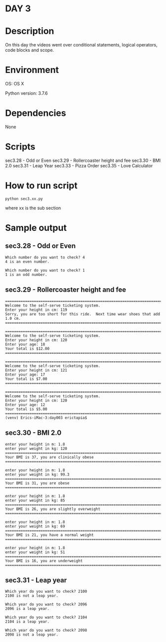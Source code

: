 
# DAY 3

# Description
On this day the videos went over conditional statements, logical operators, code blocks and scope.

# Environment
OS: OS X

Python version: 3.7.6

# Dependencies
None

# Scripts
sec3.28 - Odd or Even
sec3.29 - Rollercoaster height and fee
sec3.30 - BMI 2.0
sec3.31 - Leap Year
sec3.33 - Pizza Order
sec3.35 - Love Calculator

# How to run script
```
python sec3.xx.py 
```
where xx is the sub section

# Sample output

## sec3.28 - Odd or Even
```
Which number do you want to check? 4
4 is an even number.

Which number do you want to check? 1
1 is an odd number.
```

## sec3.29 - Rollercoaster height and fee
```
================================================================================
Welcome to the self-serve ticketing system.
Enter your height in cm: 119
Sorry, you are too short for this ride.  Next time wear shoes that add 1.0 cm.
================================================================================

================================================================================
Welcome to the self-serve ticketing system.
Enter your height in cm: 120
Enter your age: 18
Your total is $12.00
================================================================================

================================================================================
Welcome to the self-serve ticketing system.
Enter your height in cm: 121
Enter your age: 17
Your total is $7.00
================================================================================

================================================================================
Welcome to the self-serve ticketing system.
Enter your height in cm: 120
Enter your age: 12
Your total is $5.00
================================================================================
(venv) Erics-iMac-3:day003 erictapia$
```

## sec3.30 - BMI 2.0
```
enter your height in m: 1.8
enter your weight in kg: 120
================================================================================
Your BMI is 37, you are clinically obese
================================================================================

enter your height in m: 1.8
enter your weight in kg: 99.3
================================================================================
Your BMI is 31, you are obese
================================================================================

enter your height in m: 1.8
enter your weight in kg: 85
================================================================================
Your BMI is 26, you are slightly overweight
================================================================================

enter your height in m: 1.8
enter your weight in kg: 69
================================================================================
Your BMI is 21, you have a normal weight
================================================================================

enter your height in m: 1.8
enter your weight in kg: 51
================================================================================
Your BMI is 16, you are underweight
================================================================================
```

## sec3.31 - Leap year
```
Which year do you want to check? 2100
2100 is not a leap year.

Which year do you want to check? 2096
2096 is a leap year.

Which year do you want to check? 2104
2104 is a leap year.

Which year do you want to check? 2098
2098 is not a leap year.
```
